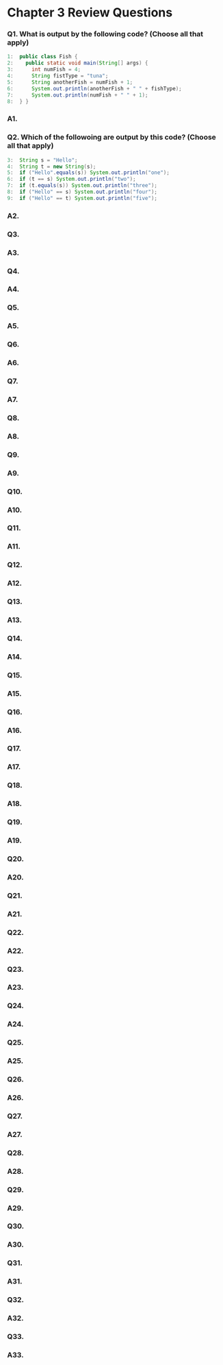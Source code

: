 # Chapter 3 Review Questions

### Q1. What is output by the following code? (Choose all that apply)
```java
1:  public class Fish {
2:    public static void main(String[] args) {
3:      int numFish = 4;
4:      String fistType = "tuna";
5:      String anotherFish = numFish + 1;
6:      System.out.println(anotherFish + " " + fishType);
7:      System.out.println(numFish + " " + 1);
8:  } }
```

### A1.

### Q2. Which of the followoing are output by this code? (Choose all that apply)
```java
3:  String s = "Hello";
4:  String t = new String(s);
5:  if ("Hello".equals(s)) System.out.println("one");
6:  if (t == s) System.out.println("two");
7:  if (t.equals(s)) System.out.println("three");
8:  if ("Hello" == s) System.out.println("four");
9:  if ("Hello" == t) System.out.println("five");
```

### A2.

### Q3.
### A3.

### Q4.
### A4.

### Q5.
### A5.

### Q6.
### A6.

### Q7.
### A7.

### Q8.
### A8.

### Q9.
### A9.

### Q10.
### A10.

### Q11.
### A11.

### Q12.
### A12.

### Q13.
### A13.

### Q14.
### A14.

### Q15.
### A15.

### Q16.
### A16.

### Q17.
### A17.

### Q18.
### A18.

### Q19.
### A19.

### Q20.
### A20.

### Q21.
### A21.

### Q22.
### A22.

### Q23.
### A23.

### Q24.
### A24.

### Q25.
### A25.

### Q26.
### A26.

### Q27.
### A27.

### Q28.
### A28.

### Q29.
### A29.

### Q30.
### A30.

### Q31.
### A31.

### Q32.
### A32.

### Q33.
### A33.
